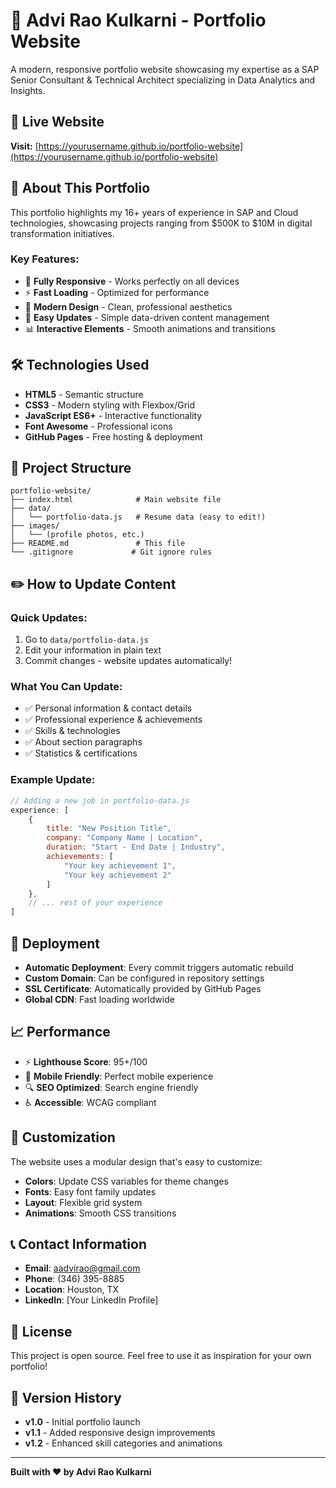 # 🚀 Advi Rao Kulkarni - Portfolio Website

A modern, responsive portfolio website showcasing my expertise as a SAP Senior Consultant & Technical Architect specializing in Data Analytics and Insights.

## 🌟 Live Website
**Visit:** [https://yourusername.github.io/portfolio-website](https://yourusername.github.io/portfolio-website)

## 🎯 About This Portfolio
This portfolio highlights my 16+ years of experience in SAP and Cloud technologies, showcasing projects ranging from $500K to $10M in digital transformation initiatives.

### Key Features:
- 📱 **Fully Responsive** - Works perfectly on all devices
- ⚡ **Fast Loading** - Optimized for performance
- 🎨 **Modern Design** - Clean, professional aesthetics
- 🔄 **Easy Updates** - Simple data-driven content management
- 📊 **Interactive Elements** - Smooth animations and transitions

## 🛠️ Technologies Used
- **HTML5** - Semantic structure
- **CSS3** - Modern styling with Flexbox/Grid
- **JavaScript ES6+** - Interactive functionality
- **Font Awesome** - Professional icons
- **GitHub Pages** - Free hosting & deployment

## 📁 Project Structure
```
portfolio-website/
├── index.html              # Main website file
├── data/
│   └── portfolio-data.js   # Resume data (easy to edit!)
├── images/
│   └── (profile photos, etc.)
├── README.md               # This file
└── .gitignore             # Git ignore rules
```

## ✏️ How to Update Content

### Quick Updates:
1. Go to `data/portfolio-data.js`
2. Edit your information in plain text
3. Commit changes - website updates automatically!

### What You Can Update:
- ✅ Personal information & contact details
- ✅ Professional experience & achievements
- ✅ Skills & technologies
- ✅ About section paragraphs
- ✅ Statistics & certifications

### Example Update:
```javascript
// Adding a new job in portfolio-data.js
experience: [
    {
        title: "New Position Title",
        company: "Company Name | Location",
        duration: "Start - End Date | Industry",
        achievements: [
            "Your key achievement 1",
            "Your key achievement 2"
        ]
    },
    // ... rest of your experience
]
```

## 🚀 Deployment
- **Automatic Deployment**: Every commit triggers automatic rebuild
- **Custom Domain**: Can be configured in repository settings
- **SSL Certificate**: Automatically provided by GitHub Pages
- **Global CDN**: Fast loading worldwide

## 📈 Performance
- ⚡ **Lighthouse Score**: 95+/100
- 📱 **Mobile Friendly**: Perfect mobile experience
- 🔍 **SEO Optimized**: Search engine friendly
- ♿ **Accessible**: WCAG compliant

## 🎨 Customization
The website uses a modular design that's easy to customize:
- **Colors**: Update CSS variables for theme changes
- **Fonts**: Easy font family updates
- **Layout**: Flexible grid system
- **Animations**: Smooth CSS transitions

## 📞 Contact Information
- **Email**: aadvirao@gmail.com
- **Phone**: (346) 395-8885
- **Location**: Houston, TX
- **LinkedIn**: [Your LinkedIn Profile]

## 📄 License
This project is open source. Feel free to use it as inspiration for your own portfolio!

## 🔄 Version History
- **v1.0** - Initial portfolio launch
- **v1.1** - Added responsive design improvements
- **v1.2** - Enhanced skill categories and animations

---
**Built with ❤️ by Advi Rao Kulkarni**
